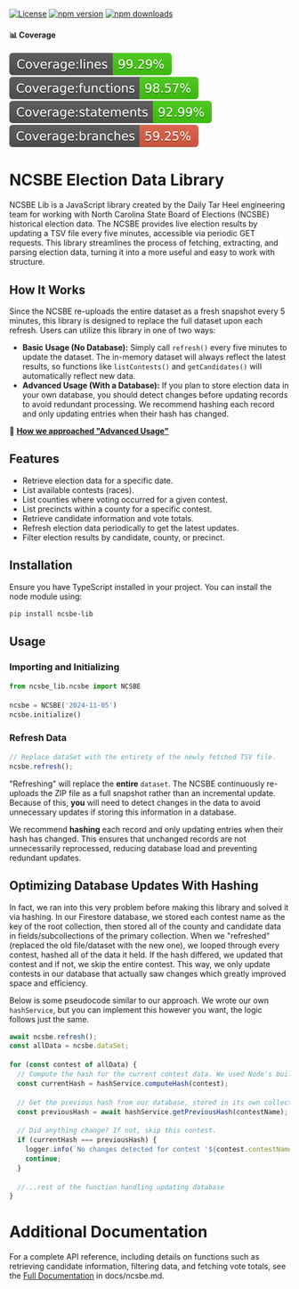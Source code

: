 [![License][license-image]][license-url]
[![npm version][npm-image]][npm-url]
[![npm downloads](https://img.shields.io/npm/dw/ncsbe-lib.svg)][npm-url]

#### 📊 Coverage

![Lines](https://github.com/The-Daily-Tar-Heel/ncsbe-lib/blob/main/badges/badge-lines.svg)
![Functions](https://github.com/The-Daily-Tar-Heel/ncsbe-lib/blob/main/badges/badge-functions.svg)
![Statements](https://github.com/The-Daily-Tar-Heel/ncsbe-lib/blob/main/badges/badge-statements.svg)
![Branches](https://github.com/The-Daily-Tar-Heel/ncsbe-lib/blob/main/badges/badge-branches.svg)

[npm-url]: https://www.npmjs.com/package/ncsbe-lib
[npm-image]: https://img.shields.io/npm/v/ncsbe-lib.svg
[license-url]: https://opensource.org/licenses/MIT
[license-image]: https://img.shields.io/npm/l/make-coverage-badge.svg

# NCSBE Election Data Library

NCSBE Lib is a JavaScript library created by the Daily Tar Heel engineering team for working with North Carolina State Board of Elections (NCSBE) historical election data. The NCSBE provides live election results by updating a TSV file every five minutes, accessible via periodic GET requests. This library streamlines the process of fetching, extracting, and parsing election data, turning it into a more useful and easy to work with structure.

## How It Works

Since the NCSBE re-uploads the entire dataset as a fresh snapshot every 5 minutes, this library is designed to replace the full dataset upon each refresh.
Users can utilize this library in one of two ways:

- **Basic Usage (No Database):** Simply call `refresh()` every five minutes to update the dataset. The in-memory dataset will always reflect the latest results, so functions like `listContests()` and `getCandidates()` will automatically reflect new data.
- **Advanced Usage (With a Database):** If you plan to store election data in your own database, you should detect changes before updating records to avoid redundant processing. We recommend hashing each record and only updating entries when their hash has changed.

🔗 **[How we approached "Advanced Usage"](#optimizing-database-updates-with-hashing)**

## Features

- Retrieve election data for a specific date.
- List available contests (races).
- List counties where voting occurred for a given contest.
- List precincts within a county for a specific contest.
- Retrieve candidate information and vote totals.
- Refresh election data periodically to get the latest updates.
- Filter election results by candidate, county, or precinct.

## Installation

Ensure you have TypeScript installed in your project. You can install the node module using:

```sh
pip install ncsbe-lib
```

## Usage

### Importing and Initializing

```py
from ncsbe_lib.ncsbe import NCSBE

ncsbe = NCSBE('2024-11-05')
ncsbe.initialize()
```

### Refresh Data

```ts
// Replace dataSet with the entirety of the newly fetched TSV file.
ncsbe.refresh();
```

"Refreshing" will replace the **entire** `dataset`. The NCSBE continuously re-uploads the ZIP file as a full snapshot rather than an incremental update. Because of this, **you** will need to detect changes in the data to avoid unnecessary updates if storing this information in a database.

We recommend **hashing** each record and only updating entries when their hash has changed. This ensures that unchanged records are not unnecessarily reprocessed, reducing database load and preventing redundant updates.

## Optimizing Database Updates With Hashing

In fact, we ran into this very problem before making this library and solved it via hashing. In our Firestore database, we stored each contest name as the key of the root collection, then stored all of the county and candidate data in fields/subcollections of the primary collection. When we "refreshed" (replaced the old file/dataset with the new one), we looped through every contest, hashed all of the data it held. If the hash differed, we updated that contest and if not, we skip the entire contest. This way, we only update contests in our database that actually saw changes which greatly improved space and efficiency.

Below is some pseudocode similar to our approach. We wrote our own `hashService`, but you can implement this however you want, the logic follows just the same.

```js
await ncsbe.refresh();
const allData = ncsbe.dataSet;

for (const contest of allData) {
  // Compute the hash for the current contest data. We used Node's built-in crypto module.
  const currentHash = hashService.computeHash(contest);

  // Get the previous hash from our database, stored in its own collection, keyed by name of the contest.
  const previousHash = await hashService.getPreviousHash(contestName);

  // Did anything change? If not, skip this contest.
  if (currentHash === previousHash) {
    logger.info(`No changes detected for contest '${contest.contestName}'.`);
    continue;
  }

  //...rest of the function handling updating database
}
```

# Additional Documentation

For a complete API reference, including details on functions such as retrieving candidate information, filtering data, and fetching vote totals, see the [Full Documentation](docs/ncsbe.md) in docs/ncsbe.md.
